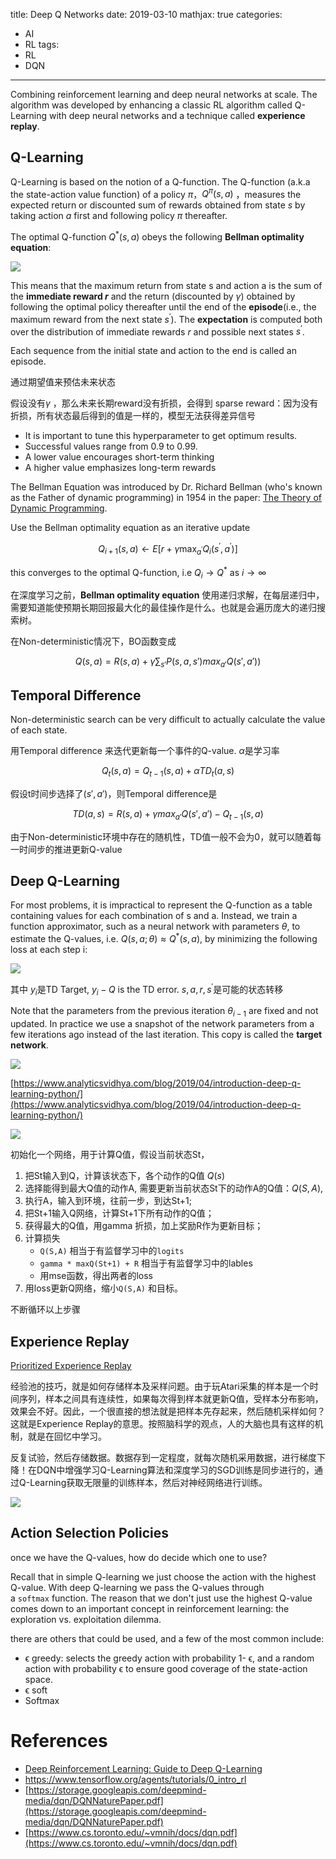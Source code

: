 title: Deep Q Networks
date: 2019-03-10
mathjax: true
categories:
- AI
- RL
tags:
- RL
- DQN
---

Combining reinforcement learning and deep neural networks at scale. The algorithm was developed by enhancing a classic RL algorithm called Q-Learning with deep neural networks and a technique called **experience replay**.
<!-- more -->

## Q-Learning

Q-Learning is based on the notion of a Q-function. The Q-function (a.k.a the state-action value function) of a policy $\pi$，$Q^{\pi}(s, a)$ ，measures the expected return or discounted sum of rewards obtained from state $s$ by taking action $a$ first and following policy $\pi$ thereafter.

The optimal Q-function $Q^{*}(s, a)$ obeys the following **Bellman optimality equation**:

![](/images/Bellman_optimality_equation.png)

This means that the maximum return from state s and action a is the sum of the **immediate reward $r$** and the return (discounted by $\gamma$) obtained by following the optimal policy thereafter until the end of the **episode**(i.e., the maximum reward from the next state $s^{\prime}$). The **expectation** is computed both over the distribution of immediate rewards $r$ and possible next states $s^{\prime}$.

Each sequence from the initial state and action to the end is called an episode.

通过期望值来预估未来状态

假设没有$\gamma$ ，那么未来长期reward没有折损，会得到 sparse reward：因为没有折损，所有状态最后得到的值是一样的，模型无法获得差异信号

- It is important to tune this hyperparameter to get optimum results.
- Successful values range from 0.9 to 0.99.
- A lower value encourages short-term thinking
- A higher value emphasizes long-term rewards

The Bellman Equation was introduced by Dr. Richard Bellman (who's known as the Father of dynamic programming) in 1954 in the paper: [The Theory of Dynamic Programming](https://www.rand.org/content/dam/rand/pubs/papers/2008/P550.pdf).

Use the Bellman optimality equation as an iterative update

$$Q_{i + 1}(s, a) \leftarrow E\left[r+\gamma \max_{a^{\prime}} Q_{i}(s^{\prime}, a^{\prime})\right]$$

this converges to the optimal Q-function, i.e $Q_{i} \rightarrow Q^{*} \text { as } i \rightarrow \infty$

在深度学习之前，**Bellman optimality equation** 使用递归求解，在每层递归中，需要知道能使预期长期回报最大化的最佳操作是什么。也就是会遍历庞大的递归搜索树。

在Non-deterministic情况下，BO函数变成

$$Q(s, a) = R(s, a) + \gamma \sum_{s'}P(s, a, s') max_{a'}Q(s', a'))$$

## Temporal Difference

Non-deterministic search can be very difficult to actually calculate the value of each state. 

用Temporal difference 来迭代更新每一个事件的Q-value. $\alpha$是学习率

$$Q_t(s, a) = Q_{t-1}(s, a) + \alpha TD_t(a, s)$$

假设t时间步选择了$(s', a')$，则Temporal difference是

$$TD(a, s) = R(s, a) + \gamma max_{a'}Q(s', a') - Q_{t-1}(s, a)$$

由于Non-deterministic环境中存在的随机性，TD值一般不会为0，就可以随着每一时间步的推进更新Q-value

## Deep Q-Learning

For most problems, it is impractical to represent the Q-function as a table containing values for each combination of s and a. Instead, we train a function approximator, such as a neural network with parameters $\theta$, to estimate the Q-values, i.e. $Q(s, a ; \theta) \approx Q^{*}(s, a)$, by minimizing the following loss at each step i:

![](/images/dqn_loss.png)

其中 $y_i$是TD Target, $y_i - Q$ is the TD error.  $s, a, r, s^{\prime}$是可能的状态转移

Note that the parameters from the previous iteration $\theta_{i-1}$ are fixed and not updated. In practice we use a snapshot of the network parameters from a few iterations ago instead of the last iteration. This copy is called the **target network**.



![](/images/q_learning&dqn.png)

[https://www.analyticsvidhya.com/blog/2019/04/introduction-deep-q-learning-python/](https://www.analyticsvidhya.com/blog/2019/04/introduction-deep-q-learning-python/)

![](/images/dqn.png)

初始化一个网络，用于计算Q值，假设当前状态St，

1. 把St输入到Q，计算该状态下，各个动作的Q值 $Q(s)$
2. 选择能得到最大Q值的动作A, 需要更新当前状态St下的动作A的Q值：$Q(S,A)$,
3. 执行A，输入到环境，往前一步，到达St+1; 
4. 把St+1输入Q网络，计算St+1下所有动作的Q值； 
5. 获得最大的Q值，用gamma 折损，加上奖励R作为更新目标； 
6. 计算损失 
    - `Q(S,A)` 相当于有监督学习中的`logits`
    - `gamma * maxQ(St+1) + R` 相当于有监督学习中的lables
    - 用mse函数，得出两者的loss
7. 用loss更新Q网络，缩小`Q(S,A)` 和目标。

不断循环以上步骤

## Experience Replay

[Prioritized Experience Replay](https://arxiv.org/abs/1511.05952)

经验池的技巧，就是如何存储样本及采样问题。由于玩Atari采集的样本是一个时间序列，样本之间具有连续性，如果每次得到样本就更新Q值，受样本分布影响，效果会不好。因此，一个很直接的想法就是把样本先存起来，然后随机采样如何？这就是Experience Replay的意思。按照脑科学的观点，人的大脑也具有这样的机制，就是在回忆中学习。

反复试验，然后存储数据。数据存到一定程度，就每次随机采用数据，进行梯度下降！在DQN中增强学习Q-Learning算法和深度学习的SGD训练是同步进行的，通过Q-Learning获取无限量的训练样本，然后对神经网络进行训练。

![](/images/dqn_with_exp_replay.png)

## Action Selection Policies

once we have the Q-values, how do decide which one to use?

Recall that in simple Q-learning we just choose the action with the highest Q-value. With deep Q-learning we pass the Q-values through a `softmax` function. The reason that we don't just use the highest Q-value comes down to an important concept in reinforcement learning: the exploration vs. exploitation dilemma.

there are others that could be used, and a few of the most common include:

- ϵ greedy: selects the greedy action with probability 1- ϵ, and a random action with probability ϵ to ensure good coverage of the state-action space.
- ϵ soft
- Softmax


# References
- [Deep Reinforcement Learning: Guide to Deep Q-Learning](https://www.mlq.ai/deep-reinforcement-learning-q-learning/#2-the-bellman-equation)
- https://www.tensorflow.org/agents/tutorials/0_intro_rl
- [https://storage.googleapis.com/deepmind-media/dqn/DQNNaturePaper.pdf](https://storage.googleapis.com/deepmind-media/dqn/DQNNaturePaper.pdf)
- [https://www.cs.toronto.edu/~vmnih/docs/dqn.pdf](https://www.cs.toronto.edu/~vmnih/docs/dqn.pdf)